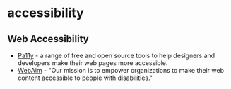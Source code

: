 # accessibility


## Web Accessibility

- [Pa11y](https://pa11y.org/) - a range of free and open source tools to help designers and developers make their web pages more accessible.
- [WebAim](https://webaim.org/) - "Our mission is to empower organizations to make their web content accessible to people with disabilities."
